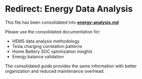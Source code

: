 # Redirect: Energy Data Analysis

This file has been consolidated into **[energy-analysis.md](energy-analysis.md)**

Please use the consolidated documentation for:
- HEMS data analysis methodology
- Tesla charging correlation patterns
- Home Battery SOC optimization insights
- Energy balance validation

The consolidated guide provides the same information with better organization and reduced maintenance overhead.